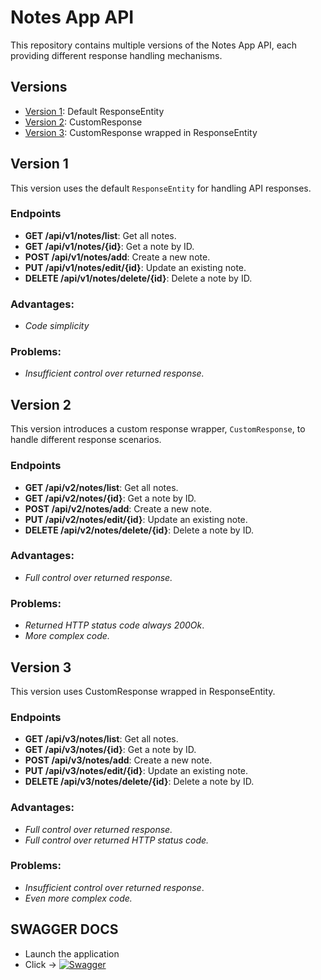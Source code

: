 # Notes App API

This repository contains multiple versions of the Notes App API, each providing different response handling mechanisms.

## Versions

- [Version 1](#version-1): Default ResponseEntity
- [Version 2](#version-2): CustomResponse
- [Version 3](#version-3): CustomResponse wrapped in ResponseEntity

## Version 1

This version uses the default `ResponseEntity` for handling API responses.

### Endpoints

- **GET /api/v1/notes/list**: Get all notes.
- **GET /api/v1/notes/{id}**: Get a note by ID.
- **POST /api/v1/notes/add**: Create a new note.
- **PUT /api/v1/notes/edit/{id}**: Update an existing note.
- **DELETE /api/v1/notes/delete/{id}**: Delete a note by ID.

### Advantages:
- _Code simplicity_

### Problems:

- _Insufficient control over returned response._


## Version 2

This version introduces a custom response wrapper, `CustomResponse`, to handle different response scenarios.

### Endpoints

- **GET /api/v2/notes/list**: Get all notes.
- **GET /api/v2/notes/{id}**: Get a note by ID.
- **POST /api/v2/notes/add**: Create a new note.
- **PUT /api/v2/notes/edit/{id}**: Update an existing note.
- **DELETE /api/v2/notes/delete/{id}**: Delete a note by ID.

### Advantages:
- _Full control over returned response._

### Problems:

- _Returned HTTP status code always 200Ok_.
- _More complex code._

## Version 3

This version uses CustomResponse wrapped in ResponseEntity.

### Endpoints

- **GET /api/v3/notes/list**: Get all notes.
- **GET /api/v3/notes/{id}**: Get a note by ID.
- **POST /api/v3/notes/add**: Create a new note.
- **PUT /api/v3/notes/edit/{id}**: Update an existing note.
- **DELETE /api/v3/notes/delete/{id}**: Delete a note by ID.

### Advantages:
- _Full control over returned response._
- _Full control over returned HTTP status code._

### Problems:

- _Insufficient control over returned response_.
- _Even more complex code._

## SWAGGER DOCS
- Launch the application
- Click -> 
[![Swagger](https://img.shields.io/badge/API-Documentation-orange.svg?style=flat)](http://localhost:8080/dev13)


